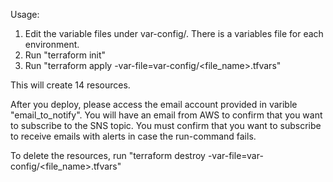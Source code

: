 Usage:
1) Edit the variable files under var-config/. There is a variables file for each environment.
2) Run "terraform init"
3) Run "terraform apply -var-file=var-config/<file_name>.tfvars"

This will create 14 resources.

After you deploy, please access the email account provided in varible "email_to_notify". You will have an email from AWS to confirm that you want to subscribe to the SNS topic. You must confirm that you want to subscribe to receive emails with alerts in case the run-command fails.

To delete the resources, run "terraform destroy -var-file=var-config/<file_name>.tfvars"
